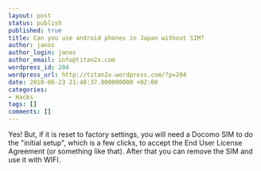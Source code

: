 ```yaml
---
layout: post
status: publish
published: true
title: Can you use android phones in Japan without SIM?
author: janos
author_login: janos
author_email: info@titan2x.com
wordpress_id: 204
wordpress_url: http://titan2x.wordpress.com/?p=204
date: 2010-06-23 21:48:37.000000000 +02:00
categories:
- Hacks
tags: []
comments: []
---
```

Yes! But, if it is reset to factory settings, you will need a Docomo SIM to do the "initial setup", which is a few clicks, to accept the End User License Agreement (or something like that). After that you can remove the SIM and use it with WIFI.
